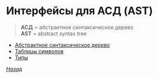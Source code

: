 # Интерфейсы для АСД (AST)

> **АСД** = абстрактное синтаксическое дерево<br />**AST** = abstract syntax tree

* [Абстрактное синтаксическое дерево](syntax_tree.md)
* [Таблицы символов](tables.md)
* [Типы](types.md)

[_Назад_](../README.md)
